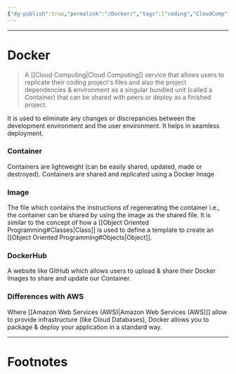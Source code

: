```yaml
---
{"dg-publish":true,"permalink":"/Docker/","tags":["coding","CloudComp"]}
---
```



---
# Docker
> A [[Cloud Computing\|Cloud Computing]] service that allows users to replicate their coding project's files and also the project dependencies & environment as a singular bundled unit (called a Container) that can be shared with peers or deploy as a finished project.

It is used to eliminate any changes or discrepancies between the development environment and the user environment. It helps in seamless deployment.

### Container
Containers are lightweight (can be easily shared, updated, made or destroyed).
Containers are shared and replicated using a Docker Image 

### Image
The file which contains the instructions of regenerating the container i.e., the container can be shared by using the image as the shared file. It is similar to the concept of how a [[Object Oriented Programming#Classes\|Class]] is used to define a template to create an [[Object Oriented Programming#Objects\|Object]].

### DockerHub
A website like GitHub which allows users to upload & share their Docker Images to share and update our Container.

### Differences with AWS
Where [[Amazon Web Services (AWS)\|Amazon Web Services (AWS)]] allow to provide infrastructure (like Cloud Databases), Docker allows you to package & deploy your application in a standard way.


---
# Footnotes